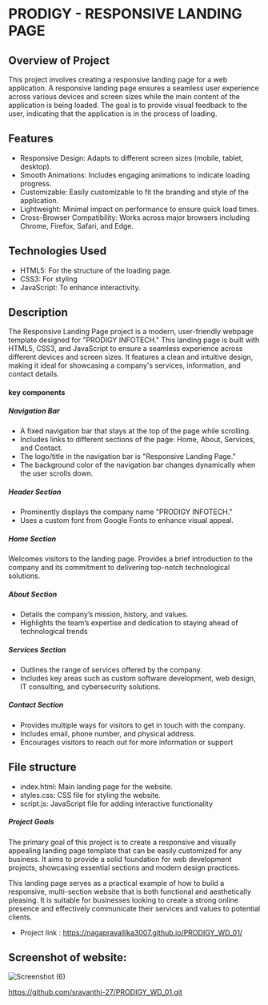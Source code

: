 # PRODIGY - RESPONSIVE LANDING PAGE

## Overview of Project
This project involves creating a responsive landing page for a web application. A responsive landing page ensures a seamless user experience across various devices and screen sizes while the main content of the application is being loaded. The goal is to provide visual feedback to the user, indicating that the application is in the process of loading.

## Features
* Responsive Design: Adapts to different screen sizes (mobile, tablet, desktop).
* Smooth Animations: Includes engaging animations to indicate loading progress.
* Customizable: Easily customizable to fit the branding and style of the application.
* Lightweight: Minimal impact on performance to ensure quick load times.
* Cross-Browser Compatibility: Works across major browsers including Chrome, Firefox, Safari, and Edge.

## Technologies Used
* HTML5: For the structure of the loading page.
* CSS3: For styling
* JavaScript: To enhance interactivity.

## Description 
The Responsive Landing Page project is a modern, user-friendly webpage template designed for "PRODIGY INFOTECH." This landing page is built with HTML5, CSS3, and JavaScript to ensure a seamless experience across different devices and screen sizes. It features a clean and intuitive design, making it ideal for showcasing a company's services, information, and contact details.

#### key components
##### Navigation Bar

* A fixed navigation bar that stays at the top of the page while scrolling.
* Includes links to different sections of the page: Home, About, Services, and Contact.
* The logo/title in the navigation bar is "Responsive Landing Page."
* The background color of the navigation bar changes dynamically when the user scrolls down.
  
##### Header Section

* Prominently displays the company name "PRODIGY INFOTECH."
* Uses a custom font from Google Fonts to enhance visual appeal.

##### Home Section

Welcomes visitors to the landing page.
Provides a brief introduction to the company and its commitment to delivering top-notch technological solutions.

##### About Section

* Details the company’s mission, history, and values.
* Highlights the team’s expertise and dedication to staying ahead of technological trends

##### Services Section

* Outlines the range of services offered by the company.
* Includes key areas such as custom software development, web design, IT consulting, and cybersecurity solutions.

##### Contact Section

* Provides multiple ways for visitors to get in touch with the company.
* Includes email, phone number, and physical address.
* Encourages visitors to reach out for more information or support

## File structure

* index.html: Main landing page for the website.
* styles.css: CSS file for styling the website.
* script.js: JavaScript file for adding interactive functionality

##### Project Goals
The primary goal of this project is to create a responsive and visually appealing landing page template that can be easily customized for any business. It aims to provide a solid foundation for web development projects, showcasing essential sections and modern design practices.

This landing page serves as a practical example of how to build a responsive, multi-section website that is both functional and aesthetically pleasing. It is suitable for businesses looking to create a strong online presence and effectively communicate their services and values to potential clients.

* Project link : https://nagapravallika3007.github.io/PRODIGY_WD_01/

##  Screenshot of website:

![Screenshot (6)](https://github.com/NagaPravallika3007/PRODIGY_WD_01/assets/171419600/d2a3481e-df42-4fa8-990c-9d4593f1596d)




https://github.com/sravanthi-27/PRODIGY_WD_01.git







